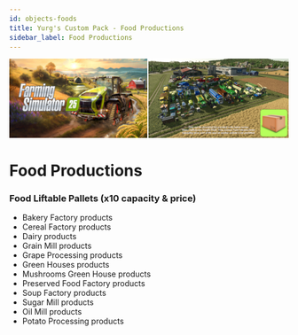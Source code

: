 ```yaml
---
id: objects-foods
title: Yurg's Custom Pack - Food Productions
sidebar_label: Food Productions
---
```

[![](modHeader.png)](modScreen.png)
# Food Productions

### Food Liftable Pallets (x10 capacity & price)
- Bakery Factory products
- Cereal Factory products
- Dairy products
- Grain Mill products
- Grape Processing products
- Green Houses products
- Mushrooms Green House products
- Preserved Food Factory products
- Soup Factory products
- Sugar Mill products
- Oil Mill products
- Potato Processing products
